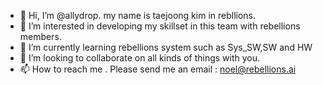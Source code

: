- 👋 Hi, I’m @allydrop. my name is taejoong kim in rebllions.
- 👀 I’m interested in developing my skillset in this team with rebellions members.
- 🌱 I’m currently learning rebellions system such as Sys_SW,SW and HW
- 💞️ I’m looking to collaborate on all kinds of things with you.
- 📫 How to reach me . Please send me an email : noel@rebellions.ai

<!---
allydrop/allydrop is a ✨ special ✨ repository because its `README.md` (this file) appears on your GitHub profile.
You can click the Preview link to take a look at your changes.
--->
